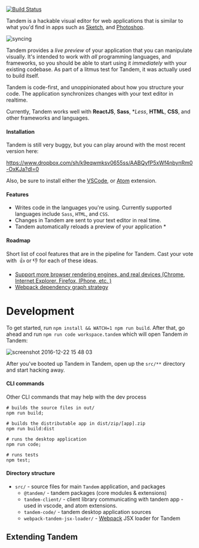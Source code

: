 [![Build Status](https://travis-ci.com/crcn/tandem.svg?token=36W5GEcyRPyiCuMVDHBJ&branch=master)](https://travis-ci.com/crcn/tandem)

Tandem is a hackable visual editor for web applications that is similar to what you'd find in apps such as [Sketch](https://www.sketchapp.com/), and [Photoshop](http://www.adobe.com/products/photoshop.html).


![syncing](https://cloud.githubusercontent.com/assets/757408/21443430/c412ff9a-c86a-11e6-9e36-71df05a94ea0.gif)

Tandem provides a *live preview* of your application that you can manipulate visually. It's intended to work with *all* programming languages, and frameworks, so you should be able to start using it *immediately* with your existing codebase. As part of a litmus test for Tandem, it
was actually used to build itself.

Tandem is code-first, and unoppinionated about how you structure your code. The application synchronizes changes with your text editor in realtime.

Currently, Tandem works well with **ReactJS**, **Sass**, **Less*, **HTML**, **CSS**, and other frameworks and languages.

#### Installation

Tandem is still very buggy, but you can play around with the most recent version here:

https://www.dropbox.com/sh/k9eqwmksv0655ss/AABQyfP5xWf4nbynRm0-OxKJa?dl=0

Also, be sure to install either the [VSCode](https://marketplace.visualstudio.com/items?itemName=tandemcode.tandem-vscode-extension), or [Atom](https://atom.io/packages/atom-tandem-extension) extension.

#### Features

- Writes code in the languages you're using. Currently supported languages include `Sass`, `HTML`, and `CSS`.
- Changes in Tandem are sent to your text editor in real time.
- Tandem automatically reloads a preview of your application *

#### Roadmap

Short list of cool features that are in the pipeline for Tandem. Cast your vote with  👍 or 👎 for each of these ideas.

- [Support more browser rendering engines, and real devices (Chrome, Internet Explorer, Firefox, IPhone, etc. )](https://github.com/tandemcode/tandem/issues/386)
- [Webpack dependency graph strategy](https://github.com/tandemcode/tandem/issues/387)

# Development

To get started, run `npm install && WATCH=1 npm run build`. After that, go ahead and run `npm run code workspace.tandem` which will open Tandem *in* Tandem:

![screenshot 2016-12-22 15 48 03](https://cloud.githubusercontent.com/assets/757408/22388273/ce17a5e0-e4ad-11e6-9327-7d7ba3dc95bf.png)

After you've booted up Tandem in Tandem, open up the `src/**` directory and start hacking away.

#### CLI commands

Other CLI commands that may help with the dev process

```
# builds the source files in out/
npm run build;

# builds the distributable app in dist/zip/[app].zip
npm run build:dist

# runs the desktop application
npm run code;

# runs tests
npm test;
```

#### Directory structure

- `src/` - source files for main `Tandem` application, and packages
  - `@tandem/` - tandem packages (core modules & extensions)
   - `tandem-client/` - client library communicating with tandem app - used in vscode, and atom extensions.
   - `tandem-code/` - tandem desktop application sources
   - `webpack-tandem-jsx-loader/` - [Webpack](//webpack.js.org) JSX loader for Tandem


## Extending Tandem

